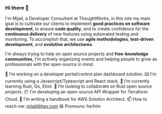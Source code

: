 ### Hi there 👋

I'm Mijail, a Developer Consultant at ThoughtWorks, in this role my main goal is to cultivate our clients to implement __good practices on software development__, to ensure __code quality__, and to create confidence for the __continuous delivery__ of new features using automated testing and monitoring. To accomplish that, we use __agile methodologies__, __test-driven development__, and __evolutive architectures__.

I'm always trying to help on open source projects and __free-knowledge communities__, I'm actively organizing events and helping people to grow as professionals with the open-source in mind.

🔭 I’m working on a developer portal/control plan dashboard solution.
⌨️ I'm currently using a Javascript/Typescript and React stack.
🌱 I’m currently learning Rust, Go, Elixir.
👯 I’m looking to collaborate on Rust open source projects.
📦 I'm developing an open-source API Wrapper for Terraform Cloud.
📖 I'm writing a handbook for AWS Solution Architect.
📫 How to reach me: mijail@hey.com
😄 Pronouns: he/him

